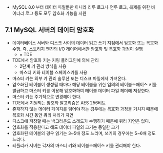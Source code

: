 - MySQL 8.0 부터 데이터 파일뿐만 아니라 리두 로그나 언두 로그, 복제를 위한 바이너리 로그 등도 모두 암호화 기능을 지원

## 7.1 MySQL 서버의 데이터 암호화
- 데이터베이스 서버와 디스크 사이의 데이터 읽고 쓰기 지점에서 암호화 또는 복호화 수행. 즉, 스토리지 엔진의 I/O 레이어에서만 암호화 및 복호화 과정이 실행
	- = TDE
- TDE에서 암호화 키는 키링 플러그인에 의해 관리
	- 2단계 키 관리 방식을 사용
	- 마스터 키와 테이블 스페이스키를 사용
- 마스터 키는 외부 키 관리 솔루션 또는 디스크 파일에서 가져온다.
- 암호화된 테이블이 생성될 때마다 해당 테이블을 위한 임의의 테이블스페이스 키를 발급하고 마스터 키를 이용해 암호화하여 테이블 데이터 파일 헤더에 저장한다.
- 마스터 키는 주기적으로 변경해야 한다.
- TDE에서 지원되는 암호화 알고리즘은 AES 256비트
- 존재하지 않는 데이터 페이지를 읽어야 하는 경우에는 복호화 과정을 거치지 때문에 복호화 시간 동안 쿼리 처리가 지연
- 디스크에 저장할 때는 백그라운드 스레드가 수행하기 때문에 쿼리 지연은 없다.
- 암호화를 적용한다고 해도 데이터 파일의 크기는 동일한 크기
- 암호화된 테이블의 경우 읽기는 3~5배 정도 느리며, 쓰기의 경우에는 5~6배 정도 느리다.
- 레플리카 서버는 각자의 마스터 키와 테이블스페이스 키를 관리해야 한다.